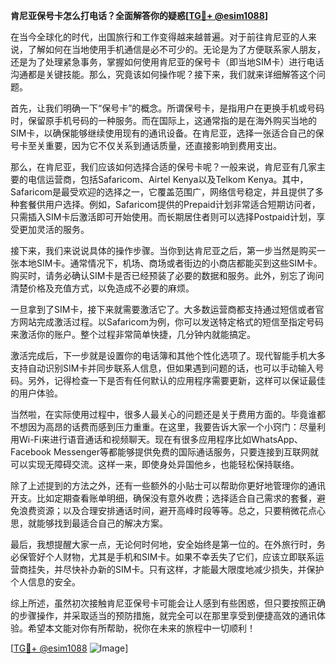 **肯尼亚保号卡怎么打电话？全面解答你的疑惑[[TG💪+ @esim1088](https://t.me/s/esim1088)]**

在当今全球化的时代，出国旅行和工作变得越来越普遍。对于前往肯尼亚的人来说，了解如何在当地使用手机通信是必不可少的。无论是为了方便联系家人朋友，还是为了处理紧急事务，掌握如何使用肯尼亚的保号卡（即当地SIM卡）进行电话沟通都是关键技能。那么，究竟该如何操作呢？接下来，我们就来详细解答这个问题。

首先，让我们明确一下“保号卡”的概念。所谓保号卡，是指用户在更换手机或号码时，保留原手机号码的一种服务。而在国际上，这通常指的是在海外购买当地的SIM卡，以确保能够继续使用现有的通讯设备。在肯尼亚，选择一张适合自己的保号卡至关重要，因为它不仅关系到通话质量，还直接影响到费用支出。

那么，在肯尼亚，我们应该如何选择合适的保号卡呢？一般来说，肯尼亚有几家主要的电信运营商，包括Safaricom、Airtel Kenya以及Telkom Kenya。其中，Safaricom是最受欢迎的选择之一，它覆盖范围广，网络信号稳定，并且提供了多种套餐供用户选择。例如，Safaricom提供的Prepaid计划非常适合短期访问者，只需插入SIM卡后激活即可开始使用。而长期居住者则可以选择Postpaid计划，享受更加灵活的服务。

接下来，我们来说说具体的操作步骤。当你到达肯尼亚之后，第一步当然是购买一张本地SIM卡。通常情况下，机场、商场或者街边的小商店都能买到这些SIM卡。购买时，请务必确认SIM卡是否已经预装了必要的数据和服务。此外，别忘了询问清楚价格及充值方式，以免造成不必要的麻烦。

一旦拿到了SIM卡，接下来就需要激活它了。大多数运营商都支持通过短信或者官方网站完成激活过程。以Safaricom为例，你可以发送特定格式的短信至指定号码来激活你的账户。整个过程非常简单快捷，几分钟内就能搞定。

激活完成后，下一步就是设置你的电话簿和其他个性化选项了。现代智能手机大多支持自动识别SIM卡并同步联系人信息，但如果遇到问题的话，也可以手动输入号码。另外，记得检查一下是否有任何默认的应用程序需要更新，这样可以保证最佳的用户体验。

当然啦，在实际使用过程中，很多人最关心的问题还是关于费用方面的。毕竟谁都不想因为高昂的话费而感到压力重重。在这里，我要告诉大家一个小窍门：尽量利用Wi-Fi来进行语音通话和视频聊天。现在有很多应用程序比如WhatsApp、Facebook Messenger等都能够提供免费的国际通话服务，只要连接到互联网就可以实现无障碍交流。这样一来，即使身处异国他乡，也能轻松保持联络。

除了上述提到的方法之外，还有一些额外的小贴士可以帮助你更好地管理你的通讯开支。比如定期查看账单明细，确保没有意外收费；选择适合自己需求的套餐，避免浪费资源；以及合理安排通话时间，避开高峰时段等等。总之，只要稍微花点心思，就能够找到最适合自己的解决方案。

最后，我想提醒大家一点，无论何时何地，安全始终是第一位的。在外旅行时，务必保管好个人财物，尤其是手机和SIM卡。如果不幸丢失了它们，应该立即联系运营商挂失，并尽快补办新的SIM卡。只有这样，才能最大限度地减少损失，并保护个人信息的安全。

综上所述，虽然初次接触肯尼亚保号卡可能会让人感到有些困惑，但只要按照正确的步骤操作，并采取适当的预防措施，就完全可以在那里享受到便捷高效的通讯体验。希望本文能对你有所帮助，祝你在未来的旅程中一切顺利！

[[TG💪+ @esim1088](https://t.me/s/esim1088) ![Image](https://i.postimg.cc/4NQfJmqS/Snipaste-2025-05-13-00-14-12.png)]